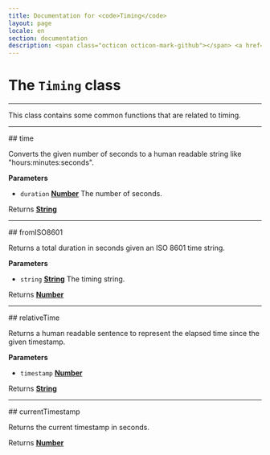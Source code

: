 ```yaml
---
title: Documentation for <code>Timing</code>
layout: page
locale: en
section: documentation
description: <span class="octicon octicon-mark-github"></span> <a href="https://github.com/daplayer/daplayer/tree/master/app/timing.js">See the app/timing.js file on GitHub</a>
---
```

# The `Timing` class
<hr>

This class contains some common functions that are related
to timing.

<hr>
## time

Converts the given number of seconds to a human readable
string like "hours:minutes:seconds".

**Parameters**

-   `duration` **[Number](https://developer.mozilla.org/en-US/docs/Web/JavaScript/Reference/Global_Objects/Number)** The number of seconds.

Returns **[String](https://developer.mozilla.org/en-US/docs/Web/JavaScript/Reference/Global_Objects/String)** 

<hr>
## fromISO8601

Returns a total duration in seconds given an ISO 8601
time string.

**Parameters**

-   `string` **[String](https://developer.mozilla.org/en-US/docs/Web/JavaScript/Reference/Global_Objects/String)** The timing string.

Returns **[Number](https://developer.mozilla.org/en-US/docs/Web/JavaScript/Reference/Global_Objects/Number)** 

<hr>
## relativeTime

Returns a human readable sentence to represent the
elapsed time since the given timestamp.

**Parameters**

-   `timestamp` **[Number](https://developer.mozilla.org/en-US/docs/Web/JavaScript/Reference/Global_Objects/Number)** 

Returns **[String](https://developer.mozilla.org/en-US/docs/Web/JavaScript/Reference/Global_Objects/String)** 

<hr>
## currentTimestamp

Returns the current timestamp in seconds.

Returns **[Number](https://developer.mozilla.org/en-US/docs/Web/JavaScript/Reference/Global_Objects/Number)** 

